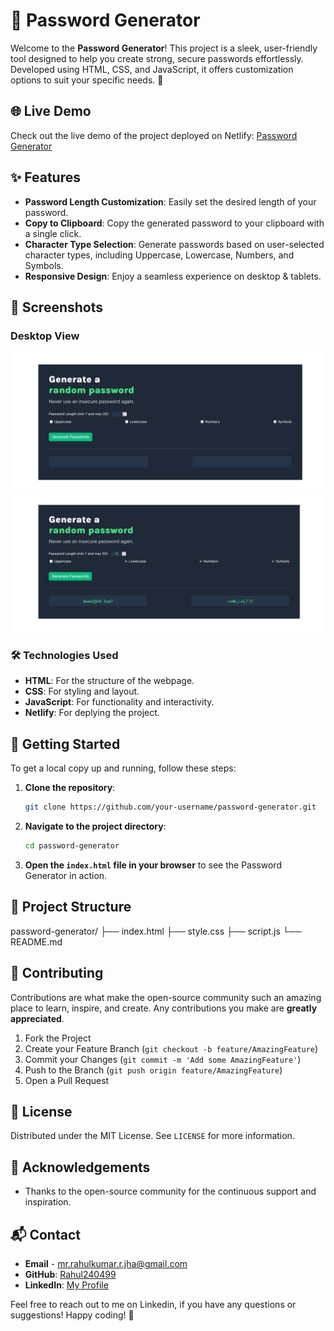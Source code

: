 # 🔐 Password Generator

Welcome to the **Password Generator**! This project is a sleek, user-friendly tool designed to help you create strong, secure passwords effortlessly. Developed using HTML, CSS, and JavaScript, it offers customization options to suit your specific needs. 🚀

## 🌐 Live Demo

Check out the live demo of the project deployed on Netlify: [Password Generator](https://securepassgenrator.netlify.app/)

## ✨ Features

- **Password Length Customization**: Easily set the desired length of your password.
- **Copy to Clipboard**: Copy the generated password to your clipboard with a single click.
- **Character Type Selection**: Generate passwords based on user-selected character types, including Uppercase, Lowercase, Numbers, and Symbols.
- **Responsive Design**: Enjoy a seamless experience on desktop & tablets.

## 📸 Screenshots

### Desktop View
![Desktop View](/Desktop_Website_Image_Before.png)
![Desktop View](/Desktop_Website_Image_After.png)

<!-- ### Mobile View
![Mobile View](path-to-mobile-screenshot) -->

### 🛠️ Technologies Used

- **HTML**: For the structure of the webpage.
- **CSS**: For styling and layout.
- **JavaScript**: For functionality and interactivity.
- **Netlify**: For deplying the project.

## 🚀 Getting Started

To get a local copy up and running, follow these steps:

1. **Clone the repository**:
    ```sh
    git clone https://github.com/your-username/password-generator.git
    ```

2. **Navigate to the project directory**:
    ```sh
    cd password-generator
    ```

3. **Open the `index.html` file in your browser** to see the Password Generator in action.

## 📂 Project Structure
password-generator/
├── index.html
├── style.css
├── script.js
└── README.md


## 🤝 Contributing

Contributions are what make the open-source community such an amazing place to learn, inspire, and create. Any contributions you make are **greatly appreciated**.

1. Fork the Project
2. Create your Feature Branch (`git checkout -b feature/AmazingFeature`)
3. Commit your Changes (`git commit -m 'Add some AmazingFeature'`)
4. Push to the Branch (`git push origin feature/AmazingFeature`)
5. Open a Pull Request

## 📝 License

Distributed under the MIT License. See `LICENSE` for more information.

## 🙏 Acknowledgements

- Thanks to the open-source community for the continuous support and inspiration.

## 📬 Contact

- **Email** - [mr.rahulkumar.r.jha@gmail.com](mailto:your-email@example.com)
- **GitHub**: [Rahul240499](https://github.com/Rahul240499)
- **LinkedIn**: [My Profile](https://www.linkedin.com/in/rahulkumar-r-jha/)

Feel free to reach out to me on Linkedin, if you have any questions or suggestions! Happy coding! 🚀

